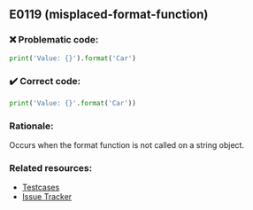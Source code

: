 ## E0119 (misplaced-format-function)

### :x: Problematic code:

```python
print('Value: {}').format('Car')
```

### :heavy_check_mark: Correct code:

```python
print('Value: {}'.format('Car'))
```

### Rationale:

Occurs when the format function is not called on a string object.

### Related resources:

- [Testcases](https://github.com/PyCQA/pylint/blob/master/tests/functional/m/misplaced_format_function.py)
- [Issue Tracker](https://github.com/PyCQA/pylint/issues?q=is%3Aissue+%22misplaced-format-function%22+OR+%22E0119%22)
